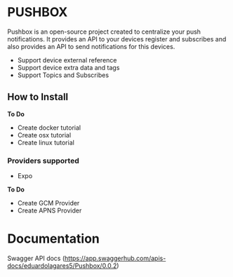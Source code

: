 # PUSHBOX

Pushbox is an open-source project created to centralize your push notifications. It provides an API to your devices register and subscribes and also provides an API to send notifications for this devices.

* Support device external reference
* Support device extra data and tags
* Support Topics and Subscribes

## How to Install

**To Do**

* Create docker tutorial
* Create osx tutorial
* Create linux tutorial

### Providers supported

- Expo

**To Do**

* Create GCM Provider
* Create APNS Provider


# Documentation

Swagger API docs (https://app.swaggerhub.com/apis-docs/eduardolagares5/Pushbox/0.0.2)
